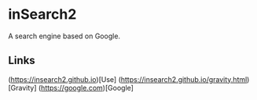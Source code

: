 # inSearch2
A search engine based on Google.

## Links
(https://insearch2.github.io)[Use]
(https://insearch2.github.io/gravity.html)[Gravity]
(https://google.com)[Google]
